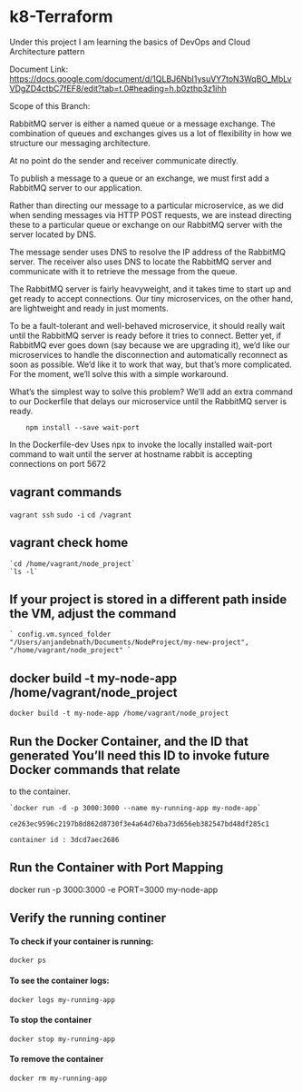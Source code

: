 # k8-Terraform
Under this project I am learning the basics of DevOps and Cloud Architecture pattern

Document Link: https://docs.google.com/document/d/1QLBJ6NbI1ysuVY7toN3WqBO_MbLvVDgZD4ctbC7fEF8/edit?tab=t.0#heading=h.b0zthp3z1ihh

Scope of this Branch:

RabbitMQ server is either a named queue or a message exchange. The combination of queues and exchanges gives us a lot of flexibility in how we structure our messaging architecture.

At no point do the sender and receiver communicate directly.

To publish a message to a queue or an exchange, we must first add a RabbitMQ server to our application.

Rather than directing our message to a particular microservice, as we did when sending messages via HTTP POST requests, we are instead directing these to a particular queue or exchange on our RabbitMQ server with the server located by DNS.

The message sender uses DNS to resolve the IP address of the RabbitMQ server. 
The receiver also uses DNS to locate the RabbitMQ server and communicate with it to retrieve the message from the queue.

 
The RabbitMQ server is fairly heavyweight, and it takes time to start up and get ready to
accept connections. Our tiny microservices, on the other hand, are lightweight and ready in just moments.

To be a fault-tolerant and well-behaved microservice, it should really wait until the RabbitMQ server is ready before it tries to connect. Better yet, if RabbitMQ ever goes down (say because we are upgrading it), we’d like
our microservices to handle the disconnection and automatically reconnect as soon as possible. We’d like it to work that way, but that’s more complicated. For the moment, we’ll solve this with a simple workaround.

What’s the simplest way to solve this problem? We’ll add an extra command to our Dockerfile that delays our microservice until the RabbitMQ server is ready. 

        npm install --save wait-port

In the Dockerfile-dev Uses npx to invoke the locally installed wait-port command to wait until the server at hostname rabbit is accepting connections on port 5672

## vagrant commands 

   `vagrant ssh`
   `sudo -i`
   `cd /vagrant`

## vagrant check home 
    `cd /home/vagrant/node_project`
    `ls -l`

## If your project is stored in a different path inside the VM, adjust the command

    ` config.vm.synced_folder "/Users/anjandebnath/Documents/NodeProject/my-new-project", "/home/vagrant/node_project" `

## docker build -t my-node-app /home/vagrant/node_project
   `docker build -t my-node-app /home/vagrant/node_project`

## Run the Docker Container, and the ID that generated You’ll need this ID to invoke future Docker commands that relate
to the container.

    `docker run -d -p 3000:3000 --name my-running-app my-node-app`

    ce263ec9596c2197b8d862d8730f3e4a64d76ba73d656eb382547bd48df285c1

    container id : 3dcd7aec2686


## Run the Container with Port Mapping
docker run -p 3000:3000 -e PORT=3000 my-node-app



## Verify the running continer 

#### To check if your container is running:
    docker ps

#### To see the container logs:
    docker logs my-running-app

#### To stop the container
    docker stop my-running-app

#### To remove the container
    docker rm my-running-app    
    




